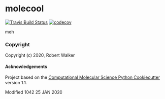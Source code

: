 molecool
==============================
[//]: # (Badges)
[![Travis Build Status](https://travis-ci.com/REPLACE_WITH_OWNER_ACCOUNT/molecool.svg?branch=master)](https://travis-ci.com/REPLACE_WITH_OWNER_ACCOUNT/molecool)
[![codecov](https://codecov.io/gh/REPLACE_WITH_OWNER_ACCOUNT/molecool/branch/master/graph/badge.svg)](https://codecov.io/gh/REPLACE_WITH_OWNER_ACCOUNT/molecool/branch/master)

meh

### Copyright

Copyright (c) 2020, Robert Walker


#### Acknowledgements
 
Project based on the 
[Computational Molecular Science Python Cookiecutter](https://github.com/molssi/cookiecutter-cms) version 1.1.

Modified 1042 25 JAN 2020
